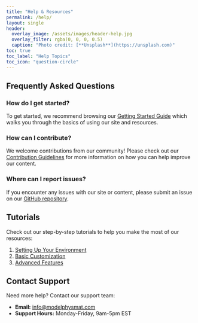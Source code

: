 ```yaml
---
title: "Help & Resources"
permalink: /help/
layout: single
header:
  overlay_image: /assets/images/header-help.jpg
  overlay_filter: rgba(0, 0, 0, 0.5)
  caption: "Photo credit: [**Unsplash**](https://unsplash.com)"
toc: true
toc_label: "Help Topics"
toc_icon: "question-circle"
---
```


## Frequently Asked Questions

### How do I get started?

To get started, we recommend browsing our [Getting Started Guide](/getting-started/) which walks you through the basics of using our site and resources.

### How can I contribute?

We welcome contributions from our community! Please check out our [Contribution Guidelines](/contribute/) for more information on how you can help improve our content.

### Where can I report issues?

If you encounter any issues with our site or content, please submit an issue on our [GitHub repository](https://github.com/yourusername/yourrepo/issues).

## Tutorials

Check out our step-by-step tutorials to help you make the most of our resources:

1. [Setting Up Your Environment](/tutorials/setup/)
2. [Basic Customization](/tutorials/customization/)
3. [Advanced Features](/tutorials/advanced/)

## Contact Support

Need more help? Contact our support team:

- **Email:** info@modelphysmat.com
- **Support Hours:** Monday-Friday, 9am-5pm EST